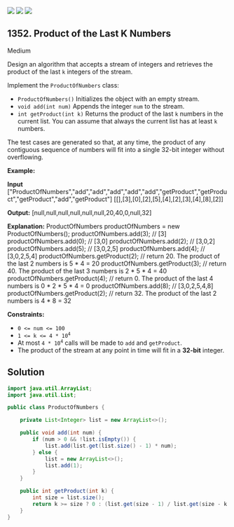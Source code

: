[![](https://img.shields.io/github/stars/javadev/LeetCode-in-Java?label=Stars&style=flat-square)](https://github.com/javadev/LeetCode-in-Java)
[![](https://img.shields.io/github/forks/javadev/LeetCode-in-Java?label=Fork%20me%20on%20GitHub%20&style=flat-square)](https://github.com/javadev/LeetCode-in-Java/fork)
[![](https://img.shields.io/badge/-LeetCode%20in%20Kotlin-blue?style=flat-square)](https://github.com/javadev/LeetCode-in-Kotlin)

## 1352\. Product of the Last K Numbers

Medium

Design an algorithm that accepts a stream of integers and retrieves the product of the last `k` integers of the stream.

Implement the `ProductOfNumbers` class:

*   `ProductOfNumbers()` Initializes the object with an empty stream.
*   `void add(int num)` Appends the integer `num` to the stream.
*   `int getProduct(int k)` Returns the product of the last `k` numbers in the current list. You can assume that always the current list has at least `k` numbers.

The test cases are generated so that, at any time, the product of any contiguous sequence of numbers will fit into a single 32-bit integer without overflowing.

**Example:**

**Input** ["ProductOfNumbers","add","add","add","add","add","getProduct","getProduct","getProduct","add","getProduct"] [[],[3],[0],[2],[5],[4],[2],[3],[4],[8],[2]]

**Output:** [null,null,null,null,null,null,20,40,0,null,32]

**Explanation:** ProductOfNumbers productOfNumbers = new ProductOfNumbers(); productOfNumbers.add(3); // [3] productOfNumbers.add(0); // [3,0] productOfNumbers.add(2); // [3,0,2] productOfNumbers.add(5); // [3,0,2,5] productOfNumbers.add(4); // [3,0,2,5,4] productOfNumbers.getProduct(2); // return 20. The product of the last 2 numbers is 5 \* 4 = 20 productOfNumbers.getProduct(3); // return 40. The product of the last 3 numbers is 2 \* 5 \* 4 = 40 productOfNumbers.getProduct(4); // return 0. The product of the last 4 numbers is 0 \* 2 \* 5 \* 4 = 0 productOfNumbers.add(8); // [3,0,2,5,4,8] productOfNumbers.getProduct(2); // return 32. The product of the last 2 numbers is 4 \* 8 = 32

**Constraints:**

*   `0 <= num <= 100`
*   <code>1 <= k <= 4 * 10<sup>4</sup></code>
*   At most <code>4 * 10<sup>4</sup></code> calls will be made to `add` and `getProduct`.
*   The product of the stream at any point in time will fit in a **32-bit** integer.

## Solution

```java
import java.util.ArrayList;
import java.util.List;

public class ProductOfNumbers {

    private List<Integer> list = new ArrayList<>();

    public void add(int num) {
        if (num > 0 && !list.isEmpty()) {
            list.add(list.get(list.size() - 1) * num);
        } else {
            list = new ArrayList<>();
            list.add(1);
        }
    }

    public int getProduct(int k) {
        int size = list.size();
        return k >= size ? 0 : (list.get(size - 1) / list.get(size - k - 1));
    }
}
```